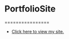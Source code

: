 # PortfolioSite
================

- [Click here to view my site.](https://LauraMitchell13.github.io/PortfolioSite/index.html)
